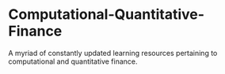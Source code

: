 # Computational-Quantitative-Finance
A myriad of constantly updated learning resources pertaining to computational and quantitative finance. 
